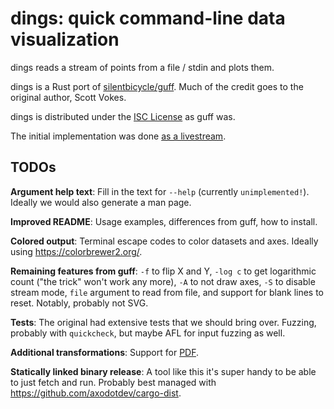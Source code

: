 # dings: quick command-line data visualization

dings reads a stream of points from a file / stdin and plots them.

dings is a Rust port of
[silentbicycle/guff](https://github.com/silentbicycle/guff).
Much of the credit goes to the original author, Scott Vokes.

dings is distributed under the [ISC
License](https://opensource.org/licenses/isc-license.txt) as guff was.

The initial implementation was done [as a
livestream](https://youtu.be/bbWcGAOsbIE).

## TODOs

**Argument help text**: Fill in the text for `--help` (currently
`unimplemented!`). Ideally we would also generate a man page.

**Improved README**: Usage examples, differences from guff, how to
install.

**Colored output**: Terminal escape codes to color datasets and axes.
Ideally using <https://colorbrewer2.org/>.

**Remaining features from guff**: `-f` to flip X and Y, `-log c` to get
logarithmic count ("the trick" won't work any more), `-A` to not draw
axes, `-S` to disable stream mode, `file` argument to read from file,
and support for blank lines to reset. Notably, probably not SVG.

**Tests**: The original had extensive tests that we should bring over.
Fuzzing, probably with `quickcheck`, but maybe AFL for input fuzzing as
well.

**Additional transformations**: Support for
[PDF](https://en.wikipedia.org/wiki/Probability_density_function).

**Statically linked binary release**: A tool like this it's super handy
to be able to just fetch and run. Probably best managed with
<https://github.com/axodotdev/cargo-dist>.
